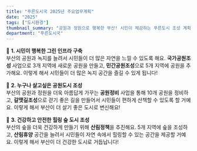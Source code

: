 ```yaml
---
title: "푸른도시국 2025년 주요업무계획"
date: "2025"
tags: ["도시환경"]
thumbnail_summary: "공원과 정원으로 행복한 부산! 시민이 체감하는 푸른도시 조성 계획"
department: "푸른도시국"
---
```


🌳 **1. 시민이 행복한 그린 인프라 구축**  
부산의 공원과 녹지를 늘려서 시민들이 더 많은 자연을 느낄 수 있도록 해요. **국가공원조성** 사업으로 3개 지역에 새로운 공원을 만들고, **민간공원조성**으로 5개 지역에 공원을 추가해요. 이렇게 해서 시민들이 더 많은 녹지 공간을 즐길 수 있게 됩니다!

🌼 **2. 누구나 살고싶은 공원도시 조성**  
부산의 공원과 정원을 더욱 아름답게 가꾸는 **공원정비** 사업을 통해 10개 공원을 정비하고, **갈맷길조성**으로 걷기 좋은 길을 만들어서 시민들이 편하게 산책할 수 있도록 할 거예요. 이렇게 해서 부산이 더 살기 좋은 도시로 변신해요!

🌲 **3. 건강하고 안전한 힐링 숲 도시 조성**  
부산의 숲을 더욱 건강하게 만들기 위해 **산림정책**을 추진해요. 5개 지역에 숲을 조성하고, **산림휴양** 공간을 늘려서 시민들이 자연 속에서 힐링할 수 있는 공간을 제공할 거예요. 이렇게 해서 부산이 더 건강한 도시로 거듭납니다!